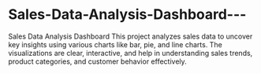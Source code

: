 # Sales-Data-Analysis-Dashboard---
Sales Data Analysis Dashboard This project analyzes sales data to uncover key insights using various charts like bar, pie, and line charts. The visualizations are clear, interactive, and help in understanding sales trends, product categories, and customer behavior effectively.
